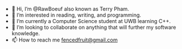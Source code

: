 - 👋 Hi, I’m @RawBoeuf also known as Terry Pham.
- 👀 I’m interested in reading, writing, and programming.
- 🌱 I’m currently a Computer Science student at UWB learning C++.
- 💞️ I’m looking to collaborate on anything that will further my software knowledge.
- 📫 How to reach me fencedfruit@gmail.com

<!---
RawBoeuf/RawBoeuf is a ✨ special ✨ repository because its `README.md` (this file) appears on your GitHub profile.
You can click the Preview link to take a look at your changes.
--->
